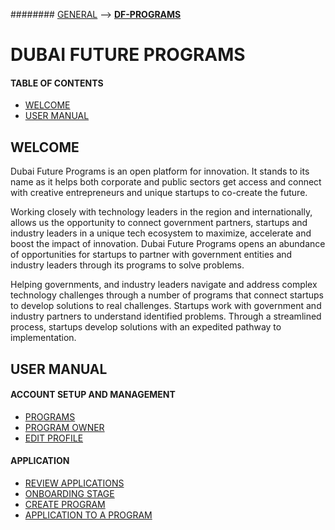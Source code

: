 ######## [GENERAL](GENERAL/README.md) --> **[DF-PROGRAMS](DF-Programs/README.md)**

# DUBAI FUTURE PROGRAMS
#### TABLE OF CONTENTS

* [WELCOME](#welcome)
* [USER MANUAL](#user-manual)

## WELCOME <br>

Dubai Future Programs is an open platform for innovation. It stands to its name as it helps both corporate and public sectors get access and connect with creative entrepreneurs and unique startups to co-create the future.

Working closely with technology leaders in the region and internationally, allows us the opportunity to connect government partners, startups and industry leaders in a unique tech ecosystem to maximize, accelerate and boost the impact of innovation. Dubai Future Programs opens an abundance of opportunities for startups to partner with government entities and industry leaders through its programs to solve problems.

Helping governments, and industry leaders navigate and address complex technology challenges through a number of programs that connect startups to develop solutions to real challenges. Startups work with government and industry partners to understand identified problems. Through a streamlined process, startups develop solutions with an expedited pathway to implementation.


## USER MANUAL <br>

#### ACCOUNT SETUP AND MANAGEMENT

* [PROGRAMS](programs.md)
* [PROGRAM OWNER](programowner.md)
* [EDIT PROFILE](editprofile.md)


#### APPLICATION

* [REVIEW APPLICATIONS](reviewapplications.md)
* [ONBOARDING STAGE](onboardingstage.md)
* [CREATE PROGRAM](createaprogram.md)
* [APPLICATION TO A PROGRAM](applicationtoaprogram.md)
